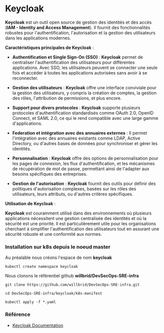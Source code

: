 # Keycloak

**Keycloak** est un outil open source de gestion des identités et des accès (**IAM - Identity and Access Management**). Il fournit des fonctionnalités robustes pour l'authentification, l'autorisation et la gestion des utilisateurs dans les applications modernes.

**Caractéristiques principales de Keycloak** :

- **Authentification et Single Sign-On (SSO)** : **Keycloak** permet de centraliser l'authentification des utilisateurs pour différentes applications. Avec SSO, les utilisateurs peuvent se connecter une seule fois et accéder à toutes les applications autorisées sans avoir à se reconnecter.

- **Gestion des utilisateurs** : **Keycloak** offre une interface conviviale pour la gestion des utilisateurs, y compris la création de comptes, la gestion des rôles, l'attribution de permissions, et plus encore.

- **Support pour divers protocoles** : **Keycloak** supporte plusieurs protocoles d'authentification standardisés comme OAuth 2.0, OpenID Connect, et SAML 2.0, ce qui le rend compatible avec une large gamme d'applications.

- **Federation et intégration avec des annuaires externes** : Il permet l'intégration avec des annuaires existants comme LDAP, Active Directory, ou d'autres bases de données pour synchroniser et gérer les identités.

- **Personnalisation** : **Keycloak** offre des options de personnalisation pour les pages de connexion, les flux d'authentification, et les mécanismes de récupération de mot de passe, permettant ainsi de l'adapter aux besoins spécifiques des entreprises.

- **Gestion de l'autorisation** : **Keycloak** fournit des outils pour définir des politiques d'autorisation complexes, basées sur les rôles des utilisateurs, leurs attributs, ou d'autres critères spécifiques.

**Utilisation de Keycloak** :

**Keycloak** est couramment utilisé dans des environnements où plusieurs applications nécessitent une gestion centralisée des identités et où la sécurité est une priorité. Il est particulièrement utile pour les organisations cherchant à simplifier l'authentification des utilisateurs tout en assurant une sécurité robuste et une conformité aux normes.

### Installation sur k8s depuis le noeud master

Au préalable nous créons l'espace de nom **keycloak**

```
kubectl create namespace keycloak
```

Nous clonons le référentiel github **willbrid/DevSecOps-SRE-infra**

```
git clone https://github.com/willbrid/DevSecOps-SRE-infra.git
```

```
cd DevSecOps-SRE-infra/keycloak/k8s-manifest
```

```
kubectl apply -f *.yaml
```

### Référence

- [Keycloak Documentation](https://www.keycloak.org/guides)